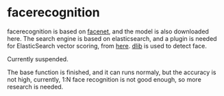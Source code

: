 # facerecognition
facerecognition is based on [facenet](https://github.com/davidsandberg/facenet), and the model is also downloaded here. The search engine is based on elasticsearch, and a plugin is needed for ElasticSearch vector scoring, from [here](https://github.com/MLnick/elasticsearch-vector-scoring). [dlib](http://dlib.net/) is used to detect face.

Currently suspended.

The base function is finished, and it can runs normaly, but the accuracy is not high, currently, 1:N face recognition is not good enough, so more research is needed.
